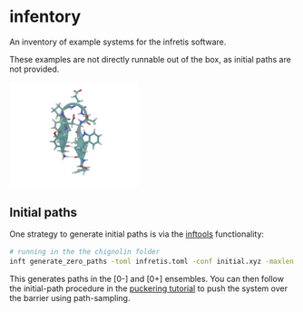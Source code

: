 # infentory
An inventory of example systems for the infretis software.

These examples are not directly runnable out of the box, as initial paths are not provided.


<p>
<img src="/chignolin/movie.gif" width="45%" height="45%">
</p>

## Initial paths
One strategy to generate initial paths is via the [inftools](https://github.com/infretis/inftools/tree/main) functionality: 

```bash
# running in the the chignolin folder
inft generate_zero_paths -toml infretis.toml -conf initial.xyz -maxlen 100
```

This generates paths in the [0-] and [0+] ensembles. You can then follow the initial-path procedure in the [puckering tutorial](https://github.com/infretis/infretis/tree/main/examples/gromacs/puckering#step-3-retis) to push the system over the barrier using path-sampling.

